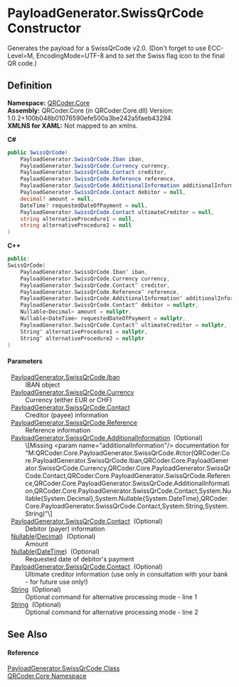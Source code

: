 # PayloadGenerator.SwissQrCode Constructor


Generates the payload for a SwissQrCode v2.0. (Don't forget to use ECC-Level=M, EncodingMode=UTF-8 and to set the Swiss flag icon to the final QR code.)



## Definition
**Namespace:** <a href="N_QRCoder_Core.md">QRCoder.Core</a>  
**Assembly:** QRCoder.Core (in QRCoder.Core.dll) Version: 1.0.2+100b048b01076590efe500a3be242a5faeb43294  
**XMLNS for XAML:** Not mapped to an xmlns.

**C#**
``` C#
public SwissQrCode(
	PayloadGenerator.SwissQrCode.Iban iban,
	PayloadGenerator.SwissQrCode.Currency currency,
	PayloadGenerator.SwissQrCode.Contact creditor,
	PayloadGenerator.SwissQrCode.Reference reference,
	PayloadGenerator.SwissQrCode.AdditionalInformation additionalInformation = null,
	PayloadGenerator.SwissQrCode.Contact debitor = null,
	decimal? amount = null,
	DateTime? requestedDateOfPayment = null,
	PayloadGenerator.SwissQrCode.Contact ultimateCreditor = null,
	string alternativeProcedure1 = null,
	string alternativeProcedure2 = null
)
```
**C++**
``` C++
public:
SwissQrCode(
	PayloadGenerator.SwissQrCode.Iban^ iban, 
	PayloadGenerator.SwissQrCode.Currency currency, 
	PayloadGenerator.SwissQrCode.Contact^ creditor, 
	PayloadGenerator.SwissQrCode.Reference^ reference, 
	PayloadGenerator.SwissQrCode.AdditionalInformation^ additionalInformation = nullptr, 
	PayloadGenerator.SwissQrCode.Contact^ debitor = nullptr, 
	Nullable<Decimal> amount = nullptr, 
	Nullable<DateTime> requestedDateOfPayment = nullptr, 
	PayloadGenerator.SwissQrCode.Contact^ ultimateCreditor = nullptr, 
	String^ alternativeProcedure1 = nullptr, 
	String^ alternativeProcedure2 = nullptr
)
```



#### Parameters
<dl><dt>  <a href="T_QRCoder_Core_PayloadGenerator_SwissQrCode_Iban.md">PayloadGenerator.SwissQrCode.Iban</a></dt><dd>IBAN object</dd><dt>  <a href="T_QRCoder_Core_PayloadGenerator_SwissQrCode_Currency.md">PayloadGenerator.SwissQrCode.Currency</a></dt><dd>Currency (either EUR or CHF)</dd><dt>  <a href="T_QRCoder_Core_PayloadGenerator_SwissQrCode_Contact.md">PayloadGenerator.SwissQrCode.Contact</a></dt><dd>Creditor (payee) information</dd><dt>  <a href="T_QRCoder_Core_PayloadGenerator_SwissQrCode_Reference.md">PayloadGenerator.SwissQrCode.Reference</a></dt><dd>Reference information</dd><dt>  <a href="T_QRCoder_Core_PayloadGenerator_SwissQrCode_AdditionalInformation.md">PayloadGenerator.SwissQrCode.AdditionalInformation</a>  (Optional)</dt><dd>\[Missing &lt;param name="additionalInformation"/&gt; documentation for "M:QRCoder.Core.PayloadGenerator.SwissQrCode.#ctor(QRCoder.Core.PayloadGenerator.SwissQrCode.Iban,QRCoder.Core.PayloadGenerator.SwissQrCode.Currency,QRCoder.Core.PayloadGenerator.SwissQrCode.Contact,QRCoder.Core.PayloadGenerator.SwissQrCode.Reference,QRCoder.Core.PayloadGenerator.SwissQrCode.AdditionalInformation,QRCoder.Core.PayloadGenerator.SwissQrCode.Contact,System.Nullable{System.Decimal},System.Nullable{System.DateTime},QRCoder.Core.PayloadGenerator.SwissQrCode.Contact,System.String,System.String)"\]</dd><dt>  <a href="T_QRCoder_Core_PayloadGenerator_SwissQrCode_Contact.md">PayloadGenerator.SwissQrCode.Contact</a>  (Optional)</dt><dd>Debitor (payer) information</dd><dt>  <a href="https://learn.microsoft.com/dotnet/api/system.nullable-1" target="_blank" rel="noopener noreferrer">Nullable</a>(<a href="https://learn.microsoft.com/dotnet/api/system.decimal" target="_blank" rel="noopener noreferrer">Decimal</a>)  (Optional)</dt><dd>Amount</dd><dt>  <a href="https://learn.microsoft.com/dotnet/api/system.nullable-1" target="_blank" rel="noopener noreferrer">Nullable</a>(<a href="https://learn.microsoft.com/dotnet/api/system.datetime" target="_blank" rel="noopener noreferrer">DateTime</a>)  (Optional)</dt><dd>Requested date of debitor's payment</dd><dt>  <a href="T_QRCoder_Core_PayloadGenerator_SwissQrCode_Contact.md">PayloadGenerator.SwissQrCode.Contact</a>  (Optional)</dt><dd>Ultimate creditor information (use only in consultation with your bank - for future use only!)</dd><dt>  <a href="https://learn.microsoft.com/dotnet/api/system.string" target="_blank" rel="noopener noreferrer">String</a>  (Optional)</dt><dd>Optional command for alternative processing mode - line 1</dd><dt>  <a href="https://learn.microsoft.com/dotnet/api/system.string" target="_blank" rel="noopener noreferrer">String</a>  (Optional)</dt><dd>Optional command for alternative processing mode - line 2</dd></dl>

## See Also


#### Reference
<a href="T_QRCoder_Core_PayloadGenerator_SwissQrCode.md">PayloadGenerator.SwissQrCode Class</a>  
<a href="N_QRCoder_Core.md">QRCoder.Core Namespace</a>  
